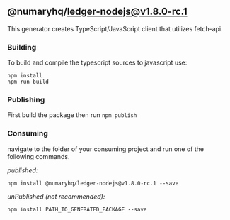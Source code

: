 ## @numaryhq/ledger-nodejs@v1.8.0-rc.1

This generator creates TypeScript/JavaScript client that utilizes fetch-api.

### Building

To build and compile the typescript sources to javascript use:
```
npm install
npm run build
```

### Publishing

First build the package then run ```npm publish```

### Consuming

navigate to the folder of your consuming project and run one of the following commands.

_published:_

```
npm install @numaryhq/ledger-nodejs@v1.8.0-rc.1 --save
```

_unPublished (not recommended):_

```
npm install PATH_TO_GENERATED_PACKAGE --save
